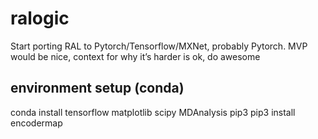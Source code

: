 # ralogic
Start porting RAL to Pytorch/Tensorflow/MXNet, probably Pytorch. MVP would be nice, context for why it’s harder is ok, do awesome

## environment setup (conda)
conda install tensorflow matplotlib scipy MDAnalysis pip3
pip3 install encodermap


